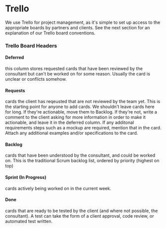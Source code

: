# Trello

We use Trello for project management, as it's simple to set up access to the appropriate boards by partners and clients. See the next section for an explanation of our Trello board conventions.

### Trello Board Headers
#### Deferred
this column stores requested cards that have been reviewed by the consultant but can't be worked on for some reason. Usually  the card is unclear or conflicts somehow.

#### Requests
cards the client has reqeusted that are not reviewed by the team yet. This is the starting point for anyone to add cards. We shouldn't leave cards here for long. If they're actionable, move them to Backlog. If they're not, write a comment to the client asking for more information in order to make it actionable, and leave it in the deferred column. If any additonal requirements steps such as a mockup are required, mention that in the card. Attach any additional examples and/or specifications to the card.

#### Backlog
cards that have been understood by the consultant, and could be worked on. This is the traditional Scrum backlog list, ordered by priority (highest on top)

#### Sprint (In Progress)
cards actively being worked on in the current week.

#### Done
cards that are ready to be tested by the client (and where not possible, the consultant). A test can take the form of a client approval, code review, or automated test written.
